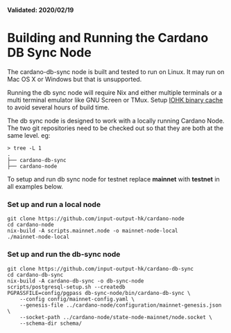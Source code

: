 **Validated: 2020/02/19**

# Building and Running the Cardano DB Sync Node

The cardano-db-sync node is built and tested to run on Linux. It may run on Mac OS X or Windows but
that is unsupported.

Running the db sync node will require Nix and either multiple terminals or a multi terminal
emulator like GNU Screen or TMux. Setup [IOHK binary cache](https://github.com/input-output-hk/iohk-nix/blob/master/docs/nix.md) to avoid several hours of build time.

The db sync node is designed to work with a locally running Cardano Node. The two git repositories need to be checked out so that
they are both at the same level. eg:

```
> tree -L 1
.
├── cardano-db-sync
├── cardano-node
```
To setup and run db sync node for testnet replace **mainnet** with **testnet** in all examples below.

### Set up and run a local node
```
git clone https://github.com/input-output-hk/cardano-node
cd cardano-node
nix-build -A scripts.mainnet.node -o mainnet-node-local
./mainnet-node-local
```

### Set up and run the db-sync node
```
git clone https://github.com/input-output-hk/cardano-db-sync
cd cardano-db-sync
nix-build -A cardano-db-sync -o db-sync-node
scripts/postgresql-setup.sh --createdb
PGPASSFILE=config/pgpass db-sync-node/bin/cardano-db-sync \
    --config config/mainnet-config.yaml \
    --genesis-file ../cardano-node/configuration/mainnet-genesis.json \
    --socket-path ../cardano-node/state-node-mainnet/node.socket \
    --schema-dir schema/
```
